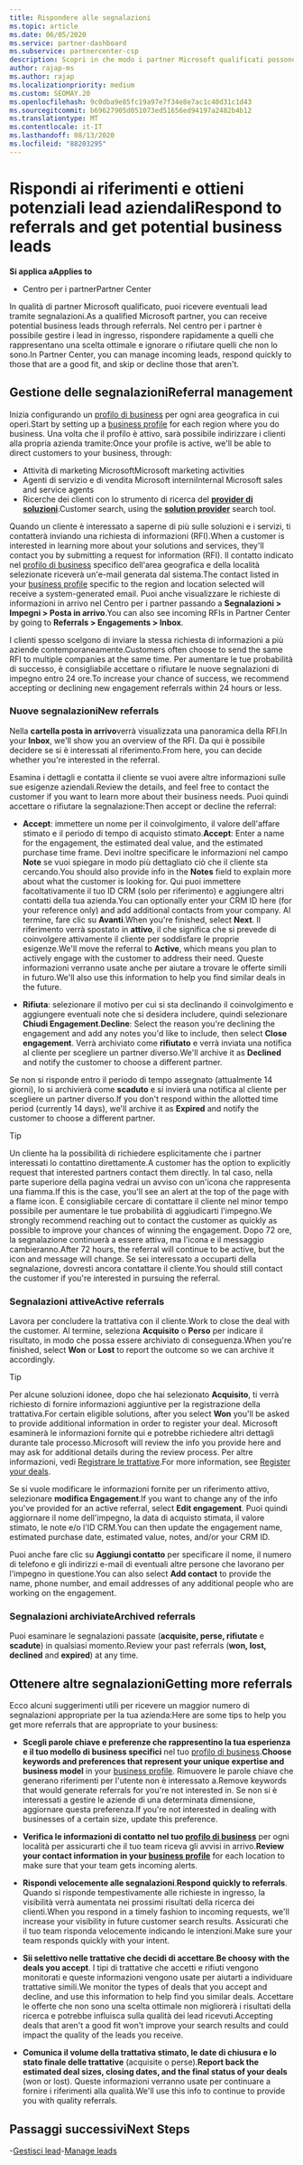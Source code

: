 ```yaml
---
title: Rispondere alle segnalazioni
ms.topic: article
ms.date: 06/05/2020
ms.service: partner-dashboard
ms.subservice: partnercenter-csp
description: Scopri in che modo i partner Microsoft qualificati possono rispondere ai riferimenti, gestire i riferimenti nuovi, esistenti e archiviati e ottenere più riferimenti in futuro.
author: rajap-ms
ms.author: rajap
ms.localizationpriority: medium
ms.custom: SEOMAY.20
ms.openlocfilehash: 9c0dba9e85fc19a97e7f34e8e7ac1c40d31c1d43
ms.sourcegitcommit: b69627905d051073ed51656ed94197a2482b4b12
ms.translationtype: MT
ms.contentlocale: it-IT
ms.lasthandoff: 08/13/2020
ms.locfileid: "88203295"
---
```

# <a name="respond-to-referrals-and-get-potential-business-leads"></a><span data-ttu-id="4943e-103">Rispondi ai riferimenti e ottieni potenziali lead aziendali</span><span class="sxs-lookup"><span data-stu-id="4943e-103">Respond to referrals and get potential business leads</span></span>

<span data-ttu-id="4943e-104">**Si applica a**</span><span class="sxs-lookup"><span data-stu-id="4943e-104">**Applies to**</span></span>

- <span data-ttu-id="4943e-105">Centro per i partner</span><span class="sxs-lookup"><span data-stu-id="4943e-105">Partner Center</span></span>

<span data-ttu-id="4943e-106">In qualità di partner Microsoft qualificato, puoi ricevere eventuali lead tramite segnalazioni.</span><span class="sxs-lookup"><span data-stu-id="4943e-106">As a qualified Microsoft partner, you can receive potential business leads through referrals.</span></span> <span data-ttu-id="4943e-107">Nel centro per i partner è possibile gestire i lead in ingresso, rispondere rapidamente a quelli che rappresentano una scelta ottimale e ignorare o rifiutare quelli che non lo sono.</span><span class="sxs-lookup"><span data-stu-id="4943e-107">In Partner Center, you can manage incoming leads, respond quickly to those that are a good fit, and skip or decline those that aren't.</span></span> 

## <a name="referral-management"></a><span data-ttu-id="4943e-108">Gestione delle segnalazioni</span><span class="sxs-lookup"><span data-stu-id="4943e-108">Referral management</span></span>

<span data-ttu-id="4943e-109">Inizia configurando un [profilo di business](create-a-marketing-profile.md) per ogni area geografica in cui operi.</span><span class="sxs-lookup"><span data-stu-id="4943e-109">Start by setting up a [business profile](create-a-marketing-profile.md) for each region where you do business.</span></span> <span data-ttu-id="4943e-110">Una volta che il profilo è attivo, sarà possibile indirizzare i clienti alla propria azienda tramite:</span><span class="sxs-lookup"><span data-stu-id="4943e-110">Once your profile is active, we'll be able to direct customers to your business, through:</span></span>

- <span data-ttu-id="4943e-111">Attività di marketing Microsoft</span><span class="sxs-lookup"><span data-stu-id="4943e-111">Microsoft marketing activities</span></span>
- <span data-ttu-id="4943e-112">Agenti di servizio e di vendita Microsoft interni</span><span class="sxs-lookup"><span data-stu-id="4943e-112">Internal Microsoft sales and service agents</span></span>
- <span data-ttu-id="4943e-113">Ricerche dei clienti con lo strumento di ricerca del **[provider di soluzioni](https://www.microsoft.com/solution-providers/home)**.</span><span class="sxs-lookup"><span data-stu-id="4943e-113">Customer search, using the **[solution provider](https://www.microsoft.com/solution-providers/home)** search tool.</span></span>

<span data-ttu-id="4943e-114">Quando un cliente è interessato a saperne di più sulle soluzioni e i servizi, ti contatterà inviando una richiesta di informazioni (RFI).</span><span class="sxs-lookup"><span data-stu-id="4943e-114">When a customer is interested in learning more about your solutions and services, they'll contact you by submitting a request for information (RFI).</span></span> <span data-ttu-id="4943e-115">Il contatto indicato nel [profilo di business](create-a-marketing-profile.md) specifico dell'area geografica e della località selezionate riceverà un'e-mail generata dal sistema.</span><span class="sxs-lookup"><span data-stu-id="4943e-115">The contact listed in your [business profile](create-a-marketing-profile.md) specific to the region and location selected will receive a system-generated email.</span></span> <span data-ttu-id="4943e-116">Puoi anche visualizzare le richieste di informazioni in arrivo nel Centro per i partner passando a **Segnalazioni > Impegni > Posta in arrivo**.</span><span class="sxs-lookup"><span data-stu-id="4943e-116">You can also see incoming RFIs in Partner Center by going to **Referrals > Engagements > Inbox**.</span></span>

<span data-ttu-id="4943e-117">I clienti spesso scelgono di inviare la stessa richiesta di informazioni a più aziende contemporaneamente.</span><span class="sxs-lookup"><span data-stu-id="4943e-117">Customers often choose to send the same RFI to multiple companies at the same time.</span></span> <span data-ttu-id="4943e-118">Per aumentare le tue probabilità di successo, è consigliabile accettare o rifiutare le nuove segnalazioni di impegno entro 24 ore.</span><span class="sxs-lookup"><span data-stu-id="4943e-118">To increase your chance of success, we recommend accepting or declining new engagement referrals within 24 hours or less.</span></span>

### <a name="new-referrals"></a><span data-ttu-id="4943e-119">Nuove segnalazioni</span><span class="sxs-lookup"><span data-stu-id="4943e-119">New referrals</span></span>

<span data-ttu-id="4943e-120">Nella **cartella posta in arrivo**verrà visualizzata una panoramica della RFI.</span><span class="sxs-lookup"><span data-stu-id="4943e-120">In your **Inbox**, we'll show you an overview of the RFI.</span></span> <span data-ttu-id="4943e-121">Da qui è possibile decidere se si è interessati al riferimento.</span><span class="sxs-lookup"><span data-stu-id="4943e-121">From here, you can decide whether you're interested in the referral.</span></span>

<span data-ttu-id="4943e-122">Esamina i dettagli e contatta il cliente se vuoi avere altre informazioni sulle sue esigenze aziendali.</span><span class="sxs-lookup"><span data-stu-id="4943e-122">Review the details, and feel free to contact the customer if you want to learn more about their business needs.</span></span> <span data-ttu-id="4943e-123">Puoi quindi accettare o rifiutare la segnalazione:</span><span class="sxs-lookup"><span data-stu-id="4943e-123">Then accept or decline the referral:</span></span>

- <span data-ttu-id="4943e-124">**Accept**: immettere un nome per il coinvolgimento, il valore dell'affare stimato e il periodo di tempo di acquisto stimato.</span><span class="sxs-lookup"><span data-stu-id="4943e-124">**Accept**: Enter a name for the engagement, the estimated deal value, and the estimated purchase time frame.</span></span> <span data-ttu-id="4943e-125">Devi inoltre specificare le informazioni nel campo **Note** se vuoi spiegare in modo più dettagliato ciò che il cliente sta cercando.</span><span class="sxs-lookup"><span data-stu-id="4943e-125">You should also provide info in the **Notes** field to explain more about what the customer is looking for.</span></span> <span data-ttu-id="4943e-126">Qui puoi immettere facoltativamente il tuo ID CRM (solo per riferimento) e aggiungere altri contatti della tua azienda.</span><span class="sxs-lookup"><span data-stu-id="4943e-126">You can optionally enter your CRM ID here (for your reference only) and add additional contacts from your company.</span></span> <span data-ttu-id="4943e-127">Al termine, fare clic su **Avanti**.</span><span class="sxs-lookup"><span data-stu-id="4943e-127">When you're finished, select **Next**.</span></span> <span data-ttu-id="4943e-128">Il riferimento verrà spostato in **attivo**, il che significa che si prevede di coinvolgere attivamente il cliente per soddisfare le proprie esigenze.</span><span class="sxs-lookup"><span data-stu-id="4943e-128">We'll move the referral to **Active**, which means you plan to actively engage with the customer to address their need.</span></span> <span data-ttu-id="4943e-129">Queste informazioni verranno usate anche per aiutare a trovare le offerte simili in futuro.</span><span class="sxs-lookup"><span data-stu-id="4943e-129">We'll also use this information to help you find similar deals in the future.</span></span>

- <span data-ttu-id="4943e-130">**Rifiuta**: selezionare il motivo per cui si sta declinando il coinvolgimento e aggiungere eventuali note che si desidera includere, quindi selezionare **Chiudi Engagement**.</span><span class="sxs-lookup"><span data-stu-id="4943e-130">**Decline**: Select the reason you're declining the engagement and add any notes you'd like to include, then select **Close engagement**.</span></span> <span data-ttu-id="4943e-131">Verrà archiviato come **rifiutato** e verrà inviata una notifica al cliente per scegliere un partner diverso.</span><span class="sxs-lookup"><span data-stu-id="4943e-131">We'll archive it as **Declined** and notify the customer to choose a different partner.</span></span>

<span data-ttu-id="4943e-132">Se non si risponde entro il periodo di tempo assegnato (attualmente 14 giorni), lo si archivierà come **scaduto** e si invierà una notifica al cliente per scegliere un partner diverso.</span><span class="sxs-lookup"><span data-stu-id="4943e-132">If you don't respond within the allotted time period (currently 14 days), we'll archive it as **Expired** and notify the customer to choose a different partner.</span></span>

> [!TIP]
> <span data-ttu-id="4943e-133">Un cliente ha la possibilità di richiedere esplicitamente che i partner interessati lo contattino direttamente.</span><span class="sxs-lookup"><span data-stu-id="4943e-133">A customer has the option to explicitly request that interested partners contact them directly.</span></span> <span data-ttu-id="4943e-134">In tal caso, nella parte superiore della pagina vedrai un avviso con un'icona che rappresenta una fiamma.</span><span class="sxs-lookup"><span data-stu-id="4943e-134">If this is the case, you'll see an alert at the top of the page with a flame icon.</span></span> <span data-ttu-id="4943e-135">È consigliabile cercare di contattare il cliente nel minor tempo possibile per aumentare le tue probabilità di aggiudicarti l'impegno.</span><span class="sxs-lookup"><span data-stu-id="4943e-135">We strongly recommend reaching out to contact the customer as quickly as possible to improve your chances of winning the engagement.</span></span> <span data-ttu-id="4943e-136">Dopo 72 ore, la segnalazione continuerà a essere attiva, ma l'icona e il messaggio cambieranno.</span><span class="sxs-lookup"><span data-stu-id="4943e-136">After 72 hours, the referral will continue to be active, but the icon and message will change.</span></span> <span data-ttu-id="4943e-137">Se sei interessato a occuparti della segnalazione, dovresti ancora contattare il cliente.</span><span class="sxs-lookup"><span data-stu-id="4943e-137">You should still contact the customer if you're interested in pursuing the referral.</span></span>

### <a name="active-referrals"></a><span data-ttu-id="4943e-138">Segnalazioni attive</span><span class="sxs-lookup"><span data-stu-id="4943e-138">Active referrals</span></span>

<span data-ttu-id="4943e-139">Lavora per concludere la trattativa con il cliente.</span><span class="sxs-lookup"><span data-stu-id="4943e-139">Work to close the deal with the customer.</span></span> <span data-ttu-id="4943e-140">Al termine, seleziona **Acquisito** o **Perso** per indicare il risultato, in modo che possa essere archiviato di conseguenza.</span><span class="sxs-lookup"><span data-stu-id="4943e-140">When you're finished, select **Won** or **Lost** to report the outcome so we can archive it accordingly.</span></span>

> [!TIP]
> <span data-ttu-id="4943e-141">Per alcune soluzioni idonee, dopo che hai selezionato **Acquisito**, ti verrà richiesto di fornire informazioni aggiuntive per la registrazione della trattativa.</span><span class="sxs-lookup"><span data-stu-id="4943e-141">For certain eligible solutions, after you select **Won** you'll be asked to provide additional information in order to register your deal.</span></span> <span data-ttu-id="4943e-142">Microsoft esaminerà le informazioni fornite qui e potrebbe richiedere altri dettagli durante tale processo.</span><span class="sxs-lookup"><span data-stu-id="4943e-142">Microsoft will review the info you provide here and may ask for additional details during the review process.</span></span> <span data-ttu-id="4943e-143">Per altre informazioni, vedi [Registrare le trattative](register-deals.md).</span><span class="sxs-lookup"><span data-stu-id="4943e-143">For more information, see [Register your deals](register-deals.md).</span></span>

<span data-ttu-id="4943e-144">Se si vuole modificare le informazioni fornite per un riferimento attivo, selezionare **modifica Engagement**.</span><span class="sxs-lookup"><span data-stu-id="4943e-144">If you want to change any of the info you've provided for an active referral, select **Edit engagement**.</span></span> <span data-ttu-id="4943e-145">Puoi quindi aggiornare il nome dell'impegno, la data di acquisto stimata, il valore stimato, le note e/o l'ID CRM.</span><span class="sxs-lookup"><span data-stu-id="4943e-145">You can then update the engagement name, estimated purchase date, estimated value, notes, and/or your CRM ID.</span></span>

<span data-ttu-id="4943e-146">Puoi anche fare clic su **Aggiungi contatto** per specificare il nome, il numero di telefono e gli indirizzi e-mail di eventuali altre persone che lavorano per l'impegno in questione.</span><span class="sxs-lookup"><span data-stu-id="4943e-146">You can also select **Add contact** to provide the name, phone number, and email addresses of any additional people who are working on the engagement.</span></span>


### <a name="archived-referrals"></a><span data-ttu-id="4943e-147">Segnalazioni archiviate</span><span class="sxs-lookup"><span data-stu-id="4943e-147">Archived referrals</span></span>

<span data-ttu-id="4943e-148">Puoi esaminare le segnalazioni passate (**acquisite, perse, rifiutate** e **scadute**) in qualsiasi momento.</span><span class="sxs-lookup"><span data-stu-id="4943e-148">Review your past referrals (**won, lost, declined** and **expired**) at any time.</span></span> 

## <a name="getting-more-referrals"></a><span data-ttu-id="4943e-149">Ottenere altre segnalazioni</span><span class="sxs-lookup"><span data-stu-id="4943e-149">Getting more referrals</span></span>

<span data-ttu-id="4943e-150">Ecco alcuni suggerimenti utili per ricevere un maggior numero di segnalazioni appropriate per la tua azienda:</span><span class="sxs-lookup"><span data-stu-id="4943e-150">Here are some tips to help you get more referrals that are appropriate to your business:</span></span>

- <span data-ttu-id="4943e-151">**Scegli parole chiave e preferenze che rappresentino la tua esperienza e il tuo modello di business specifici** nel tuo [profilo di business](create-a-marketing-profile.md).</span><span class="sxs-lookup"><span data-stu-id="4943e-151">**Choose keywords and preferences that represent your unique expertise and business model** in your [business profile](create-a-marketing-profile.md).</span></span> <span data-ttu-id="4943e-152">Rimuovere le parole chiave che generano riferimenti per l'utente non è interessato a.</span><span class="sxs-lookup"><span data-stu-id="4943e-152">Remove keywords that would generate referrals for you're not interested in.</span></span> <span data-ttu-id="4943e-153">Se non si è interessati a gestire le aziende di una determinata dimensione, aggiornare questa preferenza.</span><span class="sxs-lookup"><span data-stu-id="4943e-153">If you're not interested in dealing with businesses of a certain size, update this preference.</span></span>

- <span data-ttu-id="4943e-154">**Verifica le informazioni di contatto nel tuo [profilo di business](create-a-marketing-profile.md)** per ogni località per assicurarti che il tuo team riceva gli avvisi in arrivo.</span><span class="sxs-lookup"><span data-stu-id="4943e-154">**Review your contact information in your [business profile](create-a-marketing-profile.md)** for each location to make sure that your team gets incoming alerts.</span></span>

- <span data-ttu-id="4943e-155">**Rispondi velocemente alle segnalazioni**.</span><span class="sxs-lookup"><span data-stu-id="4943e-155">**Respond quickly to referrals**.</span></span> <span data-ttu-id="4943e-156">Quando si risponde tempestivamente alle richieste in ingresso, la visibilità verrà aumentata nei prossimi risultati della ricerca dei clienti.</span><span class="sxs-lookup"><span data-stu-id="4943e-156">When you respond in a timely fashion to incoming requests, we'll increase your visibility in future customer search results.</span></span> <span data-ttu-id="4943e-157">Assicurati che il tuo team risponda velocemente indicando le intenzioni.</span><span class="sxs-lookup"><span data-stu-id="4943e-157">Make sure your team responds quickly with your intent.</span></span>

- <span data-ttu-id="4943e-158">**Sii selettivo nelle trattative che decidi di accettare**.</span><span class="sxs-lookup"><span data-stu-id="4943e-158">**Be choosy with the deals you accept**.</span></span> <span data-ttu-id="4943e-159">I tipi di trattative che accetti e rifiuti vengono monitorati e queste informazioni vengono usate per aiutarti a individuare trattative simili.</span><span class="sxs-lookup"><span data-stu-id="4943e-159">We monitor the types of deals that you accept and decline, and use this information to help find you similar deals.</span></span> <span data-ttu-id="4943e-160">Accettare le offerte che non sono una scelta ottimale non migliorerà i risultati della ricerca e potrebbe influisca sulla qualità dei lead ricevuti.</span><span class="sxs-lookup"><span data-stu-id="4943e-160">Accepting deals that aren't a good fit won't improve your search results and could impact the quality of the leads you receive.</span></span>

- <span data-ttu-id="4943e-161">**Comunica il volume della trattativa stimato, le date di chiusura e lo stato finale delle trattative** (acquisite o perse).</span><span class="sxs-lookup"><span data-stu-id="4943e-161">**Report back the estimated deal sizes, closing dates, and the final status of your deals** (won or lost).</span></span> <span data-ttu-id="4943e-162">Queste informazioni verranno usate per continuare a fornire i riferimenti alla qualità.</span><span class="sxs-lookup"><span data-stu-id="4943e-162">We'll use this info to continue to provide you with quality referrals.</span></span>

## <a name="next-steps"></a><span data-ttu-id="4943e-163">Passaggi successivi</span><span class="sxs-lookup"><span data-stu-id="4943e-163">Next Steps</span></span>

<span data-ttu-id="4943e-164">-[Gestisci lead](manage-leads.md)</span><span class="sxs-lookup"><span data-stu-id="4943e-164">-[Manage leads](manage-leads.md)</span></span>
